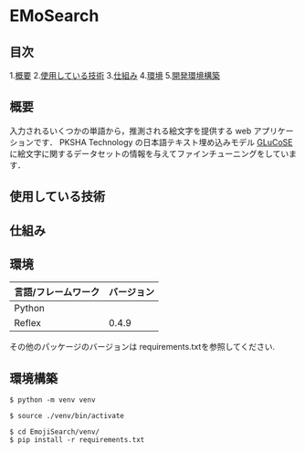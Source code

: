 # EMoSearch
## 目次

1.[概要](#概要)
2.[使用している技術](#使用している技術)
3.[仕組み](#仕組み)
4.[環境](#環境)
5.[開発環境構築](#開発環境構築)
## 概要
入力されるいくつかの単語から，推測される絵文字を提供する web アプリケーションです．
PKSHA Technology の日本語テキスト埋め込みモデル [GLuCoSE](https://huggingface.co/pkshatech/GLuCoSE-base-ja) に絵文字に関するデータセットの情報を与えてファインチューニングをしています．
## 使用している技術

## 仕組み

## 環境
|言語/フレームワーク|バージョン|
|------------------|--------|
|Python||
|Reflex|0.4.9|

その他のパッケージのバージョンは requirements.txtを参照してください.

## 環境構築
```
$ python -m venv venv
```
```
$ source ./venv/bin/activate
```
```
$ cd EmojiSearch/venv/
$ pip install -r requirements.txt
```
